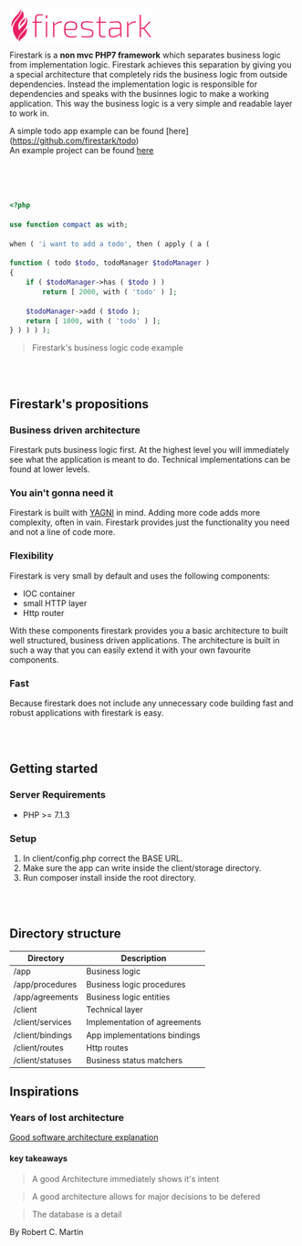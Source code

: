 <img src="./logo.svg" width="250" align="center" vertical-align="top">
<br>


Firestark is a **non mvc PHP7 framework** which separates business logic from implementation logic. Firestark achieves this separation by giving you a special architecture that completely rids the business logic from outside dependencies. Instead the implementation logic is responsible for dependencies and speaks with the businnes logic to make a working application. This way the business logic is a very simple and readable layer to work in.


A simple todo app example can be found [here] (https://github.com/firestark/todo) <br>
An example project can be found [here](https://github.com/firestark/goalstark)

<br>
<br>
<br>

```php
<?php

use function compact as with;

when ( 'i want to add a todo', then ( apply ( a ( 
    
function ( todo $todo, todoManager $todoManager )
{
    if ( $todoManager->has ( $todo ) )
        return [ 2000, with ( 'todo' ) ];

    $todoManager->add ( $todo );
    return [ 1000, with ( 'todo' ) ];
} ) ) ) );
```
> Firestark's business logic code example

<br>
<br>

## Firestark's propositions

### Business driven architecture

Firestark puts business logic first. At the highest level you will immediately see what the application is meant to do. Technical implementations can be found at lower levels.

### You ain't gonna need it

Firestark is built with [YAGNI](https://martinfowler.com/bliki/Yagni.html) in mind. Adding more code adds more complexity, often in vain. Firestark provides just the functionality you need and not a line of code more.

### Flexibility

Firestark is very small by default and uses the following components:

- IOC container
- small HTTP layer
- Http router

With these components firestark provides you a basic architecture to built well structured, business driven applications. The architecture is built in such a way that you can easily extend it with your own favourite components.

### Fast

Because firestark does not include any unnecessary code building fast and robust applications with firestark is easy.

<br>
<br>

## Getting started

### Server Requirements

- PHP >= 7.1.3

### Setup

1. In client/config.php correct the BASE URL.
2. Make sure the app can write inside the client/storage directory.
3. Run composer install inside the root directory.

<br>
<br>

## Directory structure

| Directory         | Description                   |
| -------------     |-------------------------------|
| /app              | Business logic                |
| /app/procedures   | Business logic procedures     |
| /app/agreements   | Business logic entities       |
| /client           | Technical layer               |
| /client/services  | Implementation of agreements  |
| /client/bindings  | App implementations bindings  |
| /client/routes    | Http routes                   |
| /client/statuses  | Business status matchers      |



## Inspirations

### Years of lost architecture

[Good software architecture explanation](https://www.youtube.com/watch?v=WpkDN78P884)

#### key takeaways
> A good Architecture immediately shows it's intent

> A good architecture allows for major decisions to be defered

> The database is a detail

By Robert C. Martin
